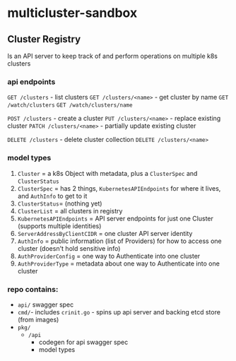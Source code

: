 # multicluster-sandbox

## Cluster Registry

Is an API server to keep track of and perform operations on multiple k8s clusters

### api endpoints

`GET /clusters` - list clusters
`GET /clusters/<name>` - get cluster by name
`GET /watch/clusters`
`GET /watch/clusters/name`

`POST /clusters` - create a cluster
`PUT /clusters/<name>` - replace existing cluster
`PATCH /clusters/<name>` - partially update existing cluster


`DELETE /clusters` - delete cluster collection
`DELETE /clusters/<name>`

### model types

1. `Cluster` = a k8s Object with metadata, plus a `ClusterSpec` and `ClusterStatus`
2. `ClusterSpec` = has 2 things, `KubernetesAPIEndpoints` for where it lives, and `AuthInfo` to get to it
3. `ClusterStatus`= (nothing yet)
4. `ClusterList` = all clusters in registry
4. `KubernetesAPIEndpoints` = API server endpoints for just one Cluster (supports multiple identities)
5. `ServerAddressByClientCIDR` = one cluster API server identity
6. `AuthInfo` = public information (list of Providers) for how to access one cluster (doesn't hold sensitive info)
7. `AuthProviderConfig` = one way to Authenticate into one cluster
8. `AuthProviderType` = metadata about one way to Authenticate into one cluster


### repo contains:

- `api/` swagger spec
- `cmd/`- includes `crinit.go` - spins up api server and backing etcd store (from images)
- `pkg/`
    - `/api`
      - codegen for api swagger spec
      - model types
